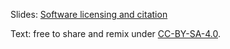 Slides: [Software licensing and citation](http://cicero.xyz/v2/remark/github/coderefinery/software-licensing/master/talk.md/)

Text: free to share and remix under [CC-BY-SA-4.0](https://creativecommons.org/licenses/by-sa/4.0/).
